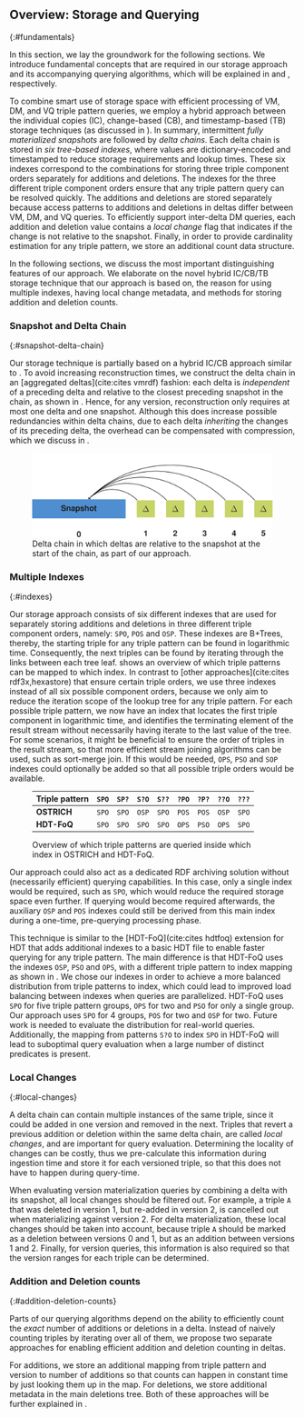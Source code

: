 ## Overview: Storage and Querying
{:#fundamentals}

In this section, we lay the groundwork for the following sections.
We introduce fundamental concepts
that are required in our storage approach and its accompanying querying algorithms,
which will be explained in [](#storage) and [](#querying), respectively.

To combine smart use of storage space with efficient processing of VM, DM, and VQ triple pattern queries,
we employ a hybrid approach between the individual copies (IC), change-based (CB), and timestamp-based (TB) storage techniques (as discussed in [](#related-work)).
In summary, intermittent _fully materialized snapshots_ are followed by _delta chains_.
Each delta chain is stored in _six tree-based indexes_, where values are dictionary-encoded and timestamped
to reduce storage requirements and lookup times.
These six indexes correspond to the combinations for storing three triple component orders
separately for additions and deletions.
The indexes for the three different triple component orders
ensure that any triple pattern query can be resolved quickly.
The additions and deletions are stored separately
because access patterns to additions and deletions in deltas differ between VM, DM, and VQ queries.
To efficiently support inter-delta DM queries, each addition and deletion value contains a _local change_ flag
that indicates if the change is not relative to the snapshot.
Finally, in order to provide cardinality estimation for any triple pattern,
we store an additional count data structure.

In the following sections, we discuss the most important distinguishing features of our approach.
We elaborate on the novel hybrid IC/CB/TB storage technique that our approach is based on,
the reason for using multiple indexes,
having local change metadata,
and methods for storing addition and deletion counts.

### Snapshot and Delta Chain
{:#snapshot-delta-chain}

Our storage technique is partially based on a hybrid IC/CB approach similar to [](#regular-delta-chain).
To avoid increasing reconstruction times,
we construct the delta chain in an [aggregated deltas](cite:cites vmrdf) fashion:
each delta is _independent_ of a preceding delta and relative to the closest preceding snapshot in the chain, as shown in [](#alternative-delta-chain).
Hence, for any version, reconstruction only requires at most one delta and one snapshot.
Although this does increase possible redundancies within delta chains,
due to each delta _inheriting_ the changes of its preceding delta,
the overhead can be compensated with compression, which we discuss in [](#storage).

<figure id="alternative-delta-chain">
<img src="img/alternative-delta-chain.svg" alt="[alternative delta chain]">
<figcaption markdown="block">
Delta chain in which deltas are relative to the snapshot at the start of the chain, as part of our approach.
</figcaption>
</figure>

### Multiple Indexes
{:#indexes}

Our storage approach consists of six different indexes that are used for separately storing additions and deletions
in three different triple component orders, namely: `SPO`, `POS` and `OSP`.
These indexes are B+Trees, thereby, the starting triple for any triple pattern can be found in logarithmic time.
Consequently, the next triples can be found by iterating through the links between each tree leaf.
[](#triple-pattern-index-mapping) shows an overview of which triple patterns can be mapped to which index.
In contrast to [other approaches](cite:cites rdf3x,hexastore) that ensure certain triple orders,
we use three indexes instead of all six possible component orders,
because we only aim to reduce the iteration scope of the lookup tree for any triple pattern.
For each possible triple pattern,
we now have an index that locates the first triple component in logarithmic time,
and identifies the terminating element of the result stream without necessarily having iterate to the last value of the tree.
For some scenarios, it might be beneficial to ensure the order of triples in the result stream,
so that more efficient stream joining algorithms can be used, such as sort-merge join.
If this would be needed, `OPS`, `PSO` and `SOP` indexes could optionally be added
so that all possible triple orders would be available.

<figure id="triple-pattern-index-mapping" class="table" markdown="1">

| Triple pattern | `SPO` | `SP?` | `S?O` | `S??` | `?PO` | `?P?` | `??O` | `???` |
| -------------- |-------|-------|-------|-------|-------|-------|-------|-------|
| **OSTRICH**    | `SPO` | `SPO` | `OSP` | `SPO` | `POS` | `POS` | `OSP` | `SPO` |
| **HDT-FoQ**    | `SPO` | `SPO` | `SPO` | `SPO` | `OPS` | `PSO` | `OPS` | `SPO` |

<figcaption markdown="block">
Overview of which triple patterns are queried inside which index in OSTRICH and HDT-FoQ.
</figcaption>
</figure>

Our approach could also act as a dedicated RDF archiving solution
without (necessarily efficient) querying capabilities.
In this case, only a single index would be required, such as `SPO`, which would reduce the required storage space even further.
If querying would become required afterwards,
the auxiliary `OSP` and `POS` indexes could still be derived from this main index
during a one-time, pre-querying processing phase.

This technique is similar to the [HDT-FoQ](cite:cites hdtfoq) extension for HDT that adds additional indexes to a basic HDT file
to enable faster querying for any triple pattern.
The main difference is that HDT-FoQ uses the indexes `OSP`, `PSO` and `OPS`,
with a different triple pattern to index mapping as shown in [](#triple-pattern-index-mapping).
We chose our indexes in order to achieve a more balanced distribution from triple patterns to index,
which could lead to improved load balancing between indexes when queries are parallelized.
HDT-FoQ uses `SPO` for five triple pattern groups, `OPS` for two and `PSO` for only a single group.
Our approach uses `SPO` for 4 groups, `POS` for two and `OSP` for two.
Future work is needed to evaluate the distribution for real-world queries.
Additionally, the mapping from patterns `S?O` to index `SPO` in HDT-FoQ will lead to suboptimal query evaluation
when a large number of distinct predicates is present.

### Local Changes
{:#local-changes}

A delta chain can contain multiple instances of the same triple,
since it could be added in one version and removed in the next.
Triples that revert a previous addition or deletion within the same delta chain, are called _local changes_,
and are important for query evaluation.
Determining the locality of changes can be costly,
thus we pre-calculate this information during ingestion time and store it for each versioned triple,
so that this does not have to happen during query-time.

When evaluating version materialization queries by combining a delta with its snapshot,
all local changes should be filtered out.
For example, a triple `A` that was deleted in version 1, but re-added in version 2,
is cancelled out when materializing against version 2.
For delta materialization, these local changes should be taken into account,
because triple `A` should be marked as a deletion between versions 0 and 1,
but as an addition between versions 1 and 2.
Finally, for version queries, this information is also required
so that the version ranges for each triple can be determined.

### Addition and Deletion counts
{:#addition-deletion-counts}

Parts of our querying algorithms depend on the ability to efficiently count
the _exact_ number of additions or deletions in a delta.
Instead of naively counting triples by iterating over all of them,
we propose two separate approaches for enabling efficient addition and deletion counting in deltas.

For additions, we store an additional mapping from triple pattern and version to number of additions
so that counts can happen in constant time by just looking them up in the map.
For deletions, we store additional metadata in the main deletions tree.
Both of these approaches will be further explained in [](#storage).
